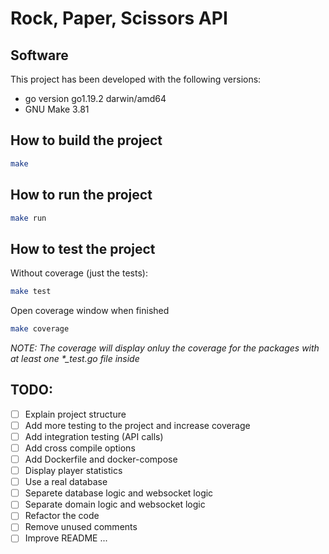 # Rock, Paper, Scissors API

## Software

This project has been developed with the following versions:

- go version go1.19.2 darwin/amd64
- GNU Make 3.81

## How to build the project

```sh
make
```

## How to run the project

```sh
make run
```

## How to test the project

Without coverage (just the tests):

```sh
make test
```

Open coverage window when finished

```sh
make coverage
```

*NOTE: The coverage will display onluy the coverage for the packages with at least one \*_test.go file inside*

## TODO:

- [ ] Explain project structure
- [ ] Add more testing to the project and increase coverage
- [ ] Add integration testing (API calls)
- [ ] Add cross compile options
- [ ] Add Dockerfile and docker-compose
- [ ] Display player statistics
- [ ] Use a real database
- [ ] Separete database logic and websocket logic
- [ ] Separate domain logic and websocket logic
- [ ] Refactor the code
- [ ] Remove unused comments
- [ ] Improve README
...
